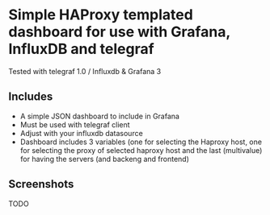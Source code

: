 # Simple HAProxy templated dashboard for use with Grafana, InfluxDB and telegraf

Tested with telegraf 1.0 / Influxdb & Grafana 3

## Includes

* A simple JSON dashboard to include in Grafana
* Must be used with telegraf client
* Adjust with your influxdb datasource
* Dashboard includes 3 variables (one for selecting the Haproxy host, one for selecting the proxy of selected haproxy host and the last (multivalue) for having the servers (and backeng and frontend)

## Screenshots

TODO
